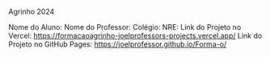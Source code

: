 Agrinho 2024

Nome do Aluno:
Nome do Professor:
Colégio:
NRE:
Link do Projeto no Vercel: https://formacaoagrinho-joelprofessors-projects.vercel.app/
Link do Projeto no GitHub Pages: https://joelprofessor.github.io/Forma-o/